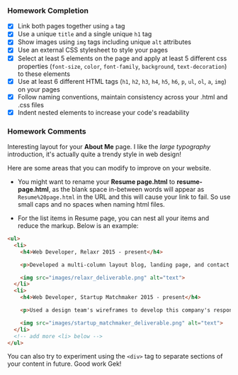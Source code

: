 ### Homework Completion

- [x] Link both pages together using `a` tag
- [x] Use a unique `title` and a single unique `h1` tag
- [x] Show images using `img` tags including unique `alt` attributes
- [x] Use an external CSS stylesheet to style your pages  
- [x] Select at least 5 elements on the page and apply at least 5 different css properties (`font-size`, `color`, `font-family`, `background`, `text-decoration`) to these elements
- [x] Use at least 6 different HTML tags (`h1`, `h2`, `h3`, `h4`, `h5`, `h6`, `p`, `ul`, `ol`, `a`, `img`) on your pages
- [x] Follow naming conventions, maintain consistency across your .html and .css files
- [x] Indent nested elements to increase your code's readability

### Homework Comments
Interesting layout for your **About Me** page. I like the *large typography* introduction, it's actually quite a trendy style in web design!

Here are some areas that you can modify to improve on your website.
- You might want to rename your **Resume page.html** to **resume-page.html**, as the blank space in-between words will appear as `Resume%20page.html` in the URL and this will cause your link to fail. So use small caps and no spaces when naming html files.

- For the list items in Resume page, you can nest all your items and reduce the markup. Below is an example:

```html
<ul>
  <li>
    <h4>Web Developer, Relaxr 2015 - present</h4>

    <p>Developed a multi-column layout blog, landing page, and contact forms that render on mobile devices.</p>

    <img src="images/relaxr_deliverable.png" alt="text">
  </li>
  <li>
    <h4>Web Developer, Startup Matchmaker 2015 - present</h4>

    <p>Used a design team's wireframes to develop this company's responsive homepage.</p>

    <img src="images/startup_matchmaker_deliverable.png" alt="text">
  </li>
  <!-- add more <li> below -->
</ul>
```

You can also try to experiment using the `<div>` tag to separate sections of your content in future. Good work Gek!
